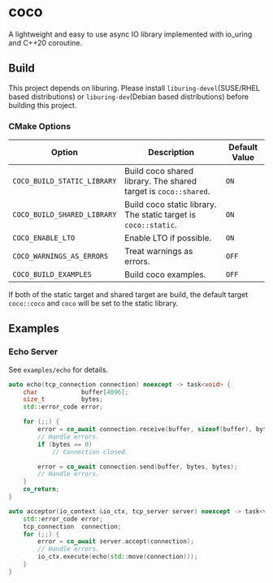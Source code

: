 # coco

A lightweight and easy to use async IO library implemented with io_uring and C++20 coroutine.

## Build

This project depends on liburing. Please install `liburing-devel`(SUSE/RHEL based distributions) or `liburing-dev`(Debian based distributions) before building this project.

### CMake Options

|          Option             |                            Description                          | Default Value |
| --------------------------- | --------------------------------------------------------------- | ------------- |
| `COCO_BUILD_STATIC_LIBRARY` | Build coco shared library. The shared target is `coco::shared`. |     `ON`      |
| `COCO_BUILD_SHARED_LIBRARY` | Build coco static library. The static target is `coco::static`. |     `ON`      |
| `COCO_ENABLE_LTO`           | Enable LTO if possible.                                         |     `ON`      |
| `COCO_WARNINGS_AS_ERRORS`   | Treat warnings as errors.                                       |     `OFF`     |
| `COCO_BUILD_EXAMPLES`       | Build coco examples.                                            |     `OFF`     |

If both of the static target and shared target are build, the default target `coco::coco` and `coco` will be set to the static library.

## Examples

### Echo Server

See `examples/echo` for details.

```cpp
auto echo(tcp_connection connection) noexcept -> task<void> {
    char            buffer[4096];
    size_t          bytes;
    std::error_code error;

    for (;;) {
        error = co_await connection.receive(buffer, sizeof(buffer), bytes);
        // Handle errors.
        if (bytes == 0) 
            // Connection closed.

        error = co_await connection.send(buffer, bytes, bytes);
        // Handle errors.
    }
    co_return;
}

auto acceptor(io_context &io_ctx, tcp_server server) noexcept -> task<void> {
    std::error_code error;
    tcp_connection  connection;
    for (;;) {
        error = co_await server.accept(connection);
        // Handle errors.
        io_ctx.execute(echo(std::move(connection)));
    }
}
```

